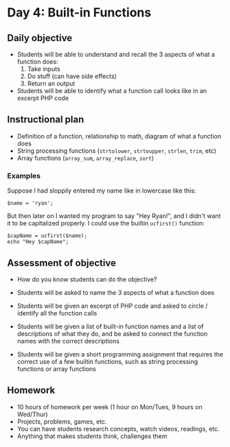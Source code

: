 # Day 4: Built-in Functions

## Daily objective

* Students will be able to understand and recall the 3 aspects of what a function does:
    1. Take inputs
    2. Do stuff (can have side effects)
    3. Return an output
* Students will be able to identify what a function call looks like in an excerpt PHP code

## Instructional plan

* Definition of a function, relationship to math, diagram of what a function does
* String processing functions (`strtolower`, `strtoupper`, `strlen`, `trim`, etc)
* Array functions (`array_sum`, `array_replace`, `sort`)

### Examples

Suppose I had sloppily entered my name like in lowercase like this:

    $name = 'ryan';

But then later on I wanted my program to say "Hey Ryan!", and I didn't want it to be capitalized properly.  I could use the builtin `ucfirst()` function:

    $capName = ucfirst($name);
    echo "Hey $capName";

## Assessment of objective

* How do you know students can do the objective?

* Students will be asked to name the 3 aspects of what a function does
* Students will be given an excerpt of PHP code and asked to circle / identify all the function calls
* Students will be given a list of built-in function names and a list of descriptions of what they do, and be asked to connect the function names with the correct descriptions
* Students will be given a short programming assignment that requires the correct use of a few builtin functions, such as string processing functions or array functions

## Homework

* 10 hours of homework per week (1 hour on Mon/Tues, 9 hours on Wed/Thur)
* Projects, problems, games, etc.
* You can have students research concepts, watch videos, readings, etc.
* Anything that makes students think, challenges them
